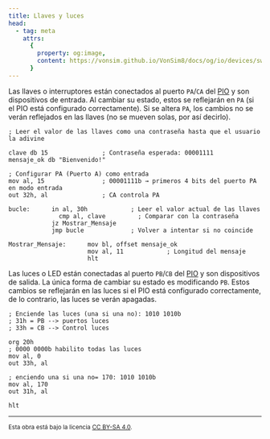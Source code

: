 ```yaml
---
title: Llaves y luces
head:
  - tag: meta
    attrs:
      {
        property: og:image,
        content: https://vonsim.github.io/VonSim8/docs/og/io/devices/switches-and-leds.png,
      }
---
```


Las llaves o interruptores están conectados al puerto `PA`/`CA` del [PIO](/VonSim8/docs/io/modules/pio/) y son dispositivos de entrada. Al cambiar su estado, estos se reflejarán en `PA` (si el PIO está configurado correctamente). Si se altera `PA`, los cambios no se verán reflejados en las llaves (no se mueven solas, por así decirlo).

```vonsim
; Leer el valor de las llaves como una contraseña hasta que el usuario la adivine

clave db 15               ; Contraseña esperada: 00001111
mensaje_ok db "Bienvenido!"

; Configurar PA (Puerto A) como entrada
mov al, 15                ; 00001111b → primeros 4 bits del puerto PA en modo entrada
out 32h, al               ; CA controla PA

bucle:      in al, 30h            ; Leer el valor actual de las llaves
    	      cmp al, clave         ; Comparar con la contraseña
            jz Mostrar_Mensaje
            jmp bucle             ; Volver a intentar si no coincide

Mostrar_Mensaje:      mov bl, offset mensaje_ok
                      mov al, 11            ; Longitud del mensaje
                      hlt

```

Las luces o LED están conectadas al puerto `PB`/`CB` del [PIO](/VonSim8/docs/io/modules/pio/) y son dispositivos de salida. La única forma de cambiar su estado es modificando `PB`. Estos cambios se reflejarán en las luces si el PIO está configurado correctamente, de lo contrario, las luces se verán apagadas.

```vonsim
; Enciende las luces (una si una no): 1010 1010b
; 31h = PB --> puertos luces
; 33h = CB --> Control luces

org 20h
; 0000 0000b habilito todas las luces
mov al, 0 
out 33h, al

; enciendo una si una no= 170: 1010 1010b
mov al, 170
out 31h, al

hlt
```

---

<small>Esta obra está bajo la licencia <a target="_blank" rel="license noopener noreferrer" href="http://creativecommons.org/licenses/by-sa/4.0/">CC BY-SA 4.0</a>.</small>
